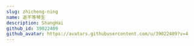 ```yaml
---
slug: zhicheng-ning
name: 逝不等琴生
description: ShangHai
github_id: 39022409
github_avatar: https://avatars.githubusercontent.com/u/39022409?v=4
---
```


